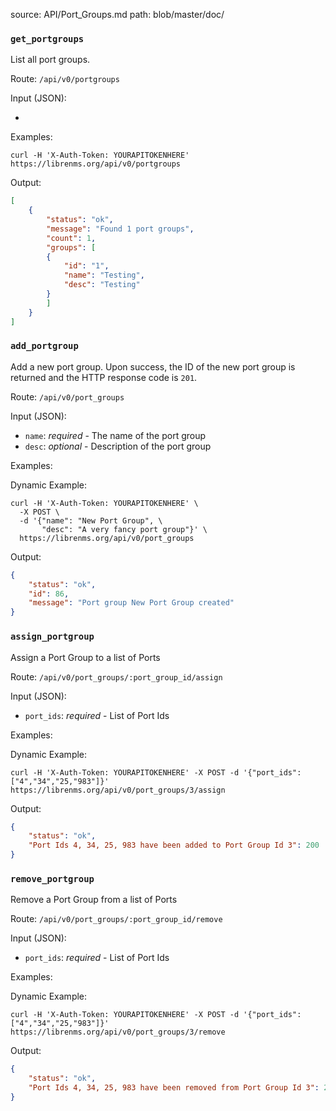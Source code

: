 source: API/Port_Groups.md
path: blob/master/doc/

### `get_portgroups`

List all port groups.

Route: `/api/v0/portgroups`

Input (JSON):

  -

Examples:

```curl
curl -H 'X-Auth-Token: YOURAPITOKENHERE' https://librenms.org/api/v0/portgroups
```

Output:

```json
[
    {
        "status": "ok",
        "message": "Found 1 port groups",
        "count": 1,
        "groups": [
        {
            "id": "1",
            "name": "Testing",
            "desc": "Testing"
        }
        ]
    }
]
```

### `add_portgroup`

Add a new port group. Upon success, the ID of the new port group is returned
and the HTTP response code is `201`.

Route: `/api/v0/port_groups`

Input (JSON):

- `name`: *required* - The name of the port group
- `desc`: *optional* - Description of the port group

Examples:

Dynamic Example:

```curl
curl -H 'X-Auth-Token: YOURAPITOKENHERE' \
  -X POST \
  -d '{"name": "New Port Group", \
       "desc": "A very fancy port group"}' \
  https://librenms.org/api/v0/port_groups
```

Output:

```json
{
    "status": "ok",
    "id": 86,
    "message": "Port group New Port Group created"
}
```

### `assign_portgroup`

Assign a Port Group to a list of Ports

Route: `/api/v0/port_groups/:port_group_id/assign`

Input (JSON):

- `port_ids`: *required* - List of Port Ids

Examples:

Dynamic Example:

```curl
curl -H 'X-Auth-Token: YOURAPITOKENHERE' -X POST -d '{"port_ids": ["4","34","25,"983"]}' https://librenms.org/api/v0/port_groups/3/assign
```

Output:

```json
{
    "status": "ok",
    "Port Ids 4, 34, 25, 983 have been added to Port Group Id 3": 200
}
```

### `remove_portgroup`

Remove a Port Group from a list of Ports

Route: `/api/v0/port_groups/:port_group_id/remove`

Input (JSON):

- `port_ids`: *required* - List of Port Ids

Examples:

Dynamic Example:

```curl
curl -H 'X-Auth-Token: YOURAPITOKENHERE' -X POST -d '{"port_ids": ["4","34","25,"983"]}' https://librenms.org/api/v0/port_groups/3/remove
```

Output:

```json
{
    "status": "ok",
    "Port Ids 4, 34, 25, 983 have been removed from Port Group Id 3": 200
}
```

